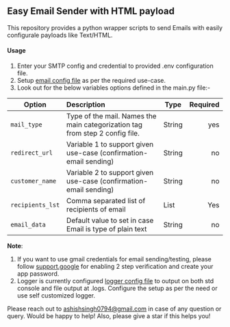 ## Easy Email Sender with HTML payload

This repository provides a python wrapper scripts to send Emails with easily configurale payloads like Text/HTML.

#### Usage
1. Enter your SMTP config and credential to provided .env configuration file.
2. Setup [email config file](config/email_params.yml) as per the required use-case.
3. Look out for the below variables options defined in the main.py file:-

| Option              | Description                   | Type | Required  |
| --------------------|:------------------------------|---------|----------:|
| `mail_type`         | Type of the mail. Names the main categorization tag from step 2 config file. | String | yes |
| `redirect_url`      | Variable 1 to support given use-case (confirmation-email sending) | String | no |
| `customer_name`     | Variable 2 to support given use-case (confirmation-email sending) | String | no |
| `recipients_lst`    | Comma separated list of recipients of email | List | Yes |
| `email_data`        | Default value to set in case Email is type of plain text | String | no |

__Note__: 
1. If you want to use gmail credentials for email sending/testing, please follow [support.google](https://support.google.com/accounts/answer/185833?hl=en) for enabling 2 step verification and create your app password.
2. Logger is currently configured [logger config file](config/logging.yml) to output on both std console and file output at .logs. 
Configure the setup as per the need or use self customized logger.

Please reach out to ashishsingh0794@gmail.com in case of any question or query. Would be happy to help! 
Also, please give a star if this helps you!
